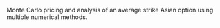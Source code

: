 Monte Carlo pricing and analysis of an average strike Asian option using multiple numerical methods.
